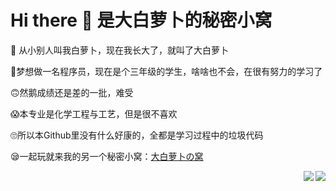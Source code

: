 # Hi there 👋 是大白萝卜的秘密小窝

<!--
**laugh0608/laugh0608** is a ✨ _special_ ✨ repository because its `README.md` (this file) appears on your GitHub profile.

Here are some ideas to get you started:

- 🔭 I’m currently working on ...
- 🌱 I’m currently learning ...
- 👯 I’m looking to collaborate on ...
- 🤔 I’m looking for help with ...
- 💬 Ask me about ...
- 📫 How to reach me: ...
- 😄 Pronouns: ...
- ⚡ Fun fact: ...
-->

🤣 从小别人叫我白萝卜，现在我长大了，就叫了大白萝卜

🤪梦想做一名程序员，现在是个三年级的学生，啥啥也不会，在很有努力的学习了

🙃然鹅成绩还是差的一批，难受

😱本专业是化学工程与工艺，但是很不喜欢

🙄所以本Github里没有什么好康的，全都是学习过程中的垃圾代码

😪一起玩就来我的另一个秘密小窝：[大白萝卜の窝](https://dabailuobo,com)

<img align="right" src="https://github-readme-stats.vercel.app/api?username=laugh0608&show_icons=true&theme=radical">

<img align="right" src="https://github-readme-stats.vercel.app/api/top-langs/?username=laugh0608&theme=radical">

